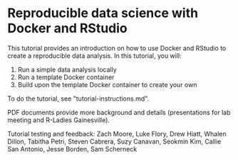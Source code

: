# Reproducible data science with Docker and RStudio
 
This tutorial provides an introduction on how to use Docker and RStudio to create a reproducible data analysis. In this tutorial, you will:  
1. Run a simple data analysis locally  
2. Run a template Docker container  
3. Build upon the template Docker container to create your own  

To do the tutorial, see "tutorial-instructions.md".  

PDF documents provide more background and details (presentations for lab meeting and R-Ladies Gainesville).  

Tutorial testing and feedback: Zach Moore, Luke Flory, Drew Hiatt, Whalen Dillon, Tabitha Petri, Steven Cabrera, Suzy Canavan, Seokmin Kim, Callie San Antonio, Jesse Borden, Sam Scherneck

